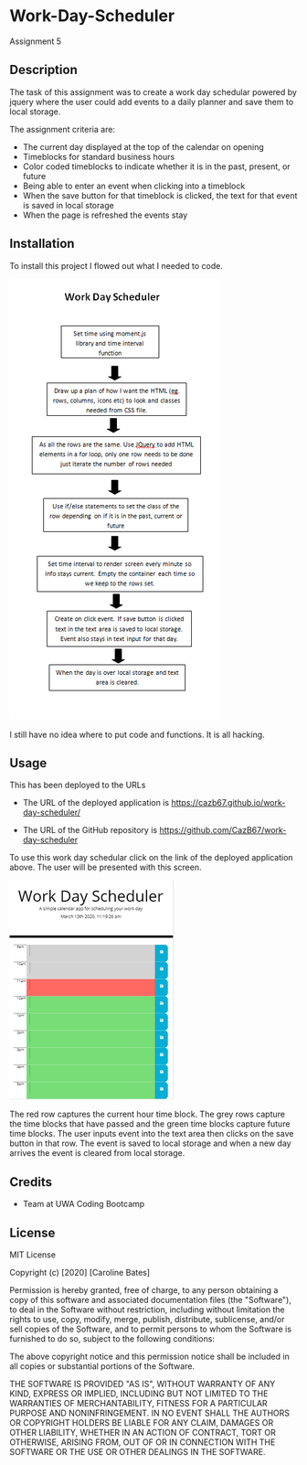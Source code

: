 # Work-Day-Scheduler
Assignment 5

## Description
The task of this assignment was to create a work day schedular powered by jquery where the user could add events to a daily planner and save them to local storage.

The assignment criteria are:
* The current day displayed at the top of the calendar on opening
* Timeblocks for standard business hours
* Color coded timeblocks to indicate whether it is in the past, present, or future
* Being able to enter an event when clicking into a timeblock  
* When the save button for that timeblock is clicked, the text for that event is saved in local storage
* When the page is refreshed the events stay


## Installation
To install this project I flowed out what I needed to code.

![Work Day Schedular Flow Chart](flowchart.PNG)

I still have no idea where to put code and functions. It is all hacking.


## Usage
This has been deployed to the URLs 

* The URL of the deployed application is https://cazb67.github.io/work-day-scheduler/

* The URL of the GitHub repository is https://github.com/CazB67/work-day-scheduler

To use this work day schedular click on the link of the deployed application above. The user will be presented with this screen.

![Work Day Schedular](Capture.PNG)

The red row captures the current hour time block. The grey rows capture the time blocks that have passed and the green time blocks capture future time blocks. The user inputs event into the text area then clicks on the save button in that row. The event is saved to local storage and when a new day arrives the event is cleared from local storage.

## Credits
* Team at UWA Coding Bootcamp

## License
MIT License

Copyright (c) [2020] [Caroline Bates]

Permission is hereby granted, free of charge, to any person obtaining a copy
of this software and associated documentation files (the "Software"), to deal
in the Software without restriction, including without limitation the rights
to use, copy, modify, merge, publish, distribute, sublicense, and/or sell
copies of the Software, and to permit persons to whom the Software is
furnished to do so, subject to the following conditions:

The above copyright notice and this permission notice shall be included in all
copies or substantial portions of the Software.

THE SOFTWARE IS PROVIDED "AS IS", WITHOUT WARRANTY OF ANY KIND, EXPRESS OR
IMPLIED, INCLUDING BUT NOT LIMITED TO THE WARRANTIES OF MERCHANTABILITY,
FITNESS FOR A PARTICULAR PURPOSE AND NONINFRINGEMENT. IN NO EVENT SHALL THE
AUTHORS OR COPYRIGHT HOLDERS BE LIABLE FOR ANY CLAIM, DAMAGES OR OTHER
LIABILITY, WHETHER IN AN ACTION OF CONTRACT, TORT OR OTHERWISE, ARISING FROM,
OUT OF OR IN CONNECTION WITH THE SOFTWARE OR THE USE OR OTHER DEALINGS IN THE
SOFTWARE.
